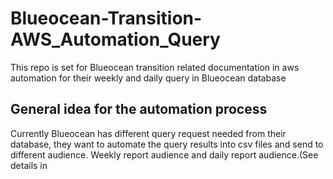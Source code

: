 # Blueocean-Transition-AWS_Automation_Query
This repo is set for Blueocean transition related documentation in aws automation for their weekly and daily query in Blueocean database

## General idea for the automation process
  Currently Blueocean has different query request needed from their database, they want to automate the query results into csv files and send to different audience. Weekly report audience and daily report audience.(See details in 
